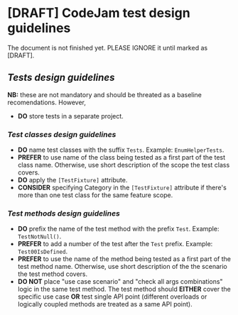 ﻿# [DRAFT] CodeJam test design guidelines
The document is not finished yet. PLEASE IGNORE it until marked as [DRAFT].


## _Tests design guidelines_
**NB:** these are not mandatory and should be threated as a baseline recomendations.
However,

* **DO** store tests in a separate project.

### _Test classes design guidelines_
* **DO** name test classes with the suffix `Tests`. Example: `EnumHelperTests`.
* **PREFER** to use name of the class being tested as a first part of the test class name.
Otherwise, use short description of the scope the test class covers.
* **DO** apply the `[TestFixture]` attribute.
* **CONSIDER** specifying Category in the `[TestFixture]` attribute if there's more than one test class for the same feature scope.

### _Test methods design guidelines_
* **DO** prefix the name of the test method with the prefix `Test`. Example: `TestNotNull()`.
* **PREFER** to add a number of the test after the `Test` prefix. Example: `Test00IsDefined`.
* **PREFER** to use the name of the method being tested as a first part of the test method name.
Otherwise, use short description of the the scenario the test method covers.
* **DO NOT** place "use case scenario" and "check all args combinations" logic in the same test method.
The test method should **EITHER** cover the specific use case **OR** test single API point
(different overloads or logically coupled methods are treated as a same API point).